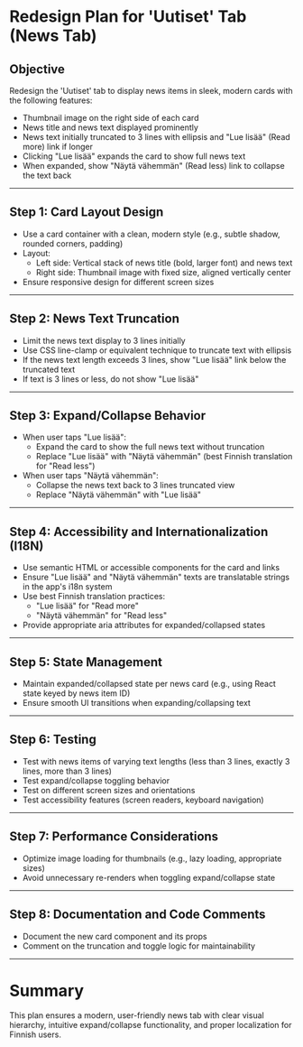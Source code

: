 # Redesign Plan for 'Uutiset' Tab (News Tab)

## Objective
Redesign the 'Uutiset' tab to display news items in sleek, modern cards with the following features:
- Thumbnail image on the right side of each card
- News title and news text displayed prominently
- News text initially truncated to 3 lines with ellipsis and "Lue lisää" (Read more) link if longer
- Clicking "Lue lisää" expands the card to show full news text
- When expanded, show "Näytä vähemmän" (Read less) link to collapse the text back

---

## Step 1: Card Layout Design
- Use a card container with a clean, modern style (e.g., subtle shadow, rounded corners, padding)
- Layout:
  - Left side: Vertical stack of news title (bold, larger font) and news text
  - Right side: Thumbnail image with fixed size, aligned vertically center
- Ensure responsive design for different screen sizes

---

## Step 2: News Text Truncation
- Limit the news text display to 3 lines initially
- Use CSS line-clamp or equivalent technique to truncate text with ellipsis
- If the news text length exceeds 3 lines, show "Lue lisää" link below the truncated text
- If text is 3 lines or less, do not show "Lue lisää"

---

## Step 3: Expand/Collapse Behavior
- When user taps "Lue lisää":
  - Expand the card to show the full news text without truncation
  - Replace "Lue lisää" with "Näytä vähemmän" (best Finnish translation for "Read less")
- When user taps "Näytä vähemmän":
  - Collapse the news text back to 3 lines truncated view
  - Replace "Näytä vähemmän" with "Lue lisää"

---

## Step 4: Accessibility and Internationalization (I18N)
- Use semantic HTML or accessible components for the card and links
- Ensure "Lue lisää" and "Näytä vähemmän" texts are translatable strings in the app's i18n system
- Use best Finnish translation practices:
  - "Lue lisää" for "Read more"
  - "Näytä vähemmän" for "Read less"
- Provide appropriate aria attributes for expanded/collapsed states

---

## Step 5: State Management
- Maintain expanded/collapsed state per news card (e.g., using React state keyed by news item ID)
- Ensure smooth UI transitions when expanding/collapsing text

---

## Step 6: Testing
- Test with news items of varying text lengths (less than 3 lines, exactly 3 lines, more than 3 lines)
- Test expand/collapse toggling behavior
- Test on different screen sizes and orientations
- Test accessibility features (screen readers, keyboard navigation)

---

## Step 7: Performance Considerations
- Optimize image loading for thumbnails (e.g., lazy loading, appropriate sizes)
- Avoid unnecessary re-renders when toggling expand/collapse state

---

## Step 8: Documentation and Code Comments
- Document the new card component and its props
- Comment on the truncation and toggle logic for maintainability

---

# Summary
This plan ensures a modern, user-friendly news tab with clear visual hierarchy, intuitive expand/collapse functionality, and proper localization for Finnish users.